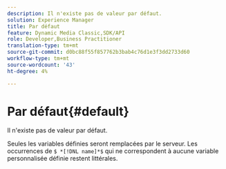 ```yaml
---
description: Il n'existe pas de valeur par défaut.
solution: Experience Manager
title: Par défaut
feature: Dynamic Media Classic,SDK/API
role: Developer,Business Practitioner
translation-type: tm+mt
source-git-commit: d0bc88f55f857762b3bab4c76d1e3f3dd2733d60
workflow-type: tm+mt
source-wordcount: '43'
ht-degree: 4%

---
```



# Par défaut{#default}

Il n&#39;existe pas de valeur par défaut.

Seules les variables définies seront remplacées par le serveur. Les occurrences de `$ *[!DNL name]*$` qui ne correspondent à aucune variable personnalisée définie restent littérales.

